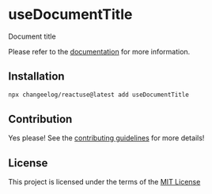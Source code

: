 # useDocumentTitle

Document title

Please refer to the [documentation](#) for more information.

## Installation

```bash
npx changeelog/reactuse@latest add useDocumentTitle
```

## Contribution

Yes please! See the [contributing guidelines](#) for more details!

## License

This project is licensed under the terms of the [MIT License](/LICENSE)
